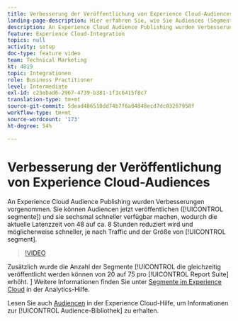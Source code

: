 ```yaml
---
title: Verbesserung der Veröffentlichung von Experience Cloud-Audiences
landing-page-description: Hier erfahren Sie, wie Sie Audiences (Segmente) veröffentlichen und schneller als je zuvor verfügbar machen können.
description: An Experience Cloud Audience Publishing wurden Verbesserungen vorgenommen. Sie können Zielgruppen (Segmente) jetzt veröffentlichen und sechsmal schneller bereitstellen, wodurch die aktuelle Latenzzeit von 48 auf ca. 8 Stunden reduziert wird und je nach Traffic und Segmentgröße möglicherweise noch mehr.
feature: Experience Cloud-Integration
topics: null
activity: setup
doc-type: feature video
team: Technical Marketing
kt: 4819
topic: Integrationen
role: Business Practitioner
level: Intermediate
exl-id: c23ebad6-2967-4739-b381-1f3c6415f8c7
translation-type: tm+mt
source-git-commit: 5dead486510dd74b7f6a04848ecd7dc03267958f
workflow-type: tm+mt
source-wordcount: '173'
ht-degree: 54%

---
```


# Verbesserung der Veröffentlichung von Experience Cloud-Audiences

An Experience Cloud Audience Publishing wurden Verbesserungen vorgenommen. Sie können Audiencen jetzt veröffentlichen ([!UICONTROL segmente]) und sie sechsmal schneller verfügbar machen, wodurch die aktuelle Latenzzeit von 48 auf ca. 8 Stunden reduziert wird und möglicherweise schneller, je nach Traffic und der Größe von [!UICONTROL segment].

>[!VIDEO](https://video.tv.adobe.com/v/32842/?quality=12)

Zusätzlich wurde die Anzahl der Segmente [!UICONTROL die gleichzeitig veröffentlicht werden können von 20 auf 75 pro [!UICONTROL Report Suite] erhöht.
]
Weitere Informationen finden Sie unter [Segmente im Experience Cloud](https://docs.adobe.com/content/help/de-DE/analytics/components/segmentation/segmentation-workflow/seg-publish.html) in der Analytics-Hilfe.

Lesen Sie auch [Audiencen](https://docs.adobe.com/content/help/de-DE/core-services/interface/audiences/audience-library.html) in der Experience Cloud-Hilfe, um Informationen zur [!UICONTROL Audience-Bibliothek] zu erhalten.
